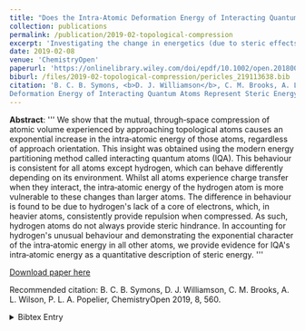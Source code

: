 ```yaml
---
title: "Does the Intra‐Atomic Deformation Energy of Interacting Quantum Atoms Represent Steric Energy?"
collection: publications
permalink: /publication/2019-02-topological-compression
excerpt: 'Investigating the change in energetics (due to steric effects) of topological atoms due to multi-directional compression.'
date: 2019-02-08
venue: 'ChemistryOpen'
paperurl: 'https://onlinelibrary.wiley.com/doi/epdf/10.1002/open.201800275'
biburl: /files/2019-02-topological-compression/pericles_219113638.bib
citation: 'B. C. B. Symons, <b>D. J. Williamson</b>, C. M. Brooks, A. L. Wilson, P. L. A. Popelier (2019). Does the Intra‐Atomic 
Deformation Energy of Interacting Quantum Atoms Represent Steric Energy? <i>ChemistryOpen</i>.'
---
```

**Abstract**: 
'''
We show that the mutual, through‐space compression of atomic volume experienced by approaching topological atoms causes an exponential 
increase in the intra‐atomic energy of those atoms, regardless of approach orientation. This insight was obtained using the modern energy 
partitioning method called interacting quantum atoms (IQA). This behaviour is consistent for all atoms except hydrogen, which can behave 
differently depending on its environment. Whilst all atoms experience charge transfer when they interact, the intra‐atomic energy of the 
hydrogen atom is more vulnerable to these changes than larger atoms. The difference in behaviour is found to be due to hydrogen's lack of 
a core of electrons, which, in heavier atoms, consistently provide repulsion when compressed. As such, hydrogen atoms do not always provide 
steric hindrance. In accounting for hydrogen's unusual behaviour and demonstrating the exponential character of the intra‐atomic energy in 
all other atoms, we provide evidence for IQA's intra‐atomic energy as a quantitative description of steric energy.
'''

[Download paper here](https://onlinelibrary.wiley.com/doi/epdf/10.1002/open.201800275)


Recommended citation: B. C. B. Symons, D. J. Williamson, C. M. Brooks, A. L. Wilson, P. L. A. Popelier, ChemistryOpen 2019, 8, 560.

<details closed>
<summary>Bibtex Entry</summary>
<code>
<pre>
@article{Nachman_2019,
	@article{doi:10.1002/open.201800275,
	author = {Symons, Benjamin C. B. and Williamson, Dominic J. and Brooks, Campbell M. and Wilson, Alex L. and Popelier, Paul L. A.},
	title = {Does the Intra-Atomic Deformation Energy of Interacting Quantum Atoms Represent Steric Energy?},
	journal = {ChemistryOpen},
	volume = {8},
	number = {5},
	pages = {560-570},
	keywords = {quantum chemical topology (QCT), steric effects, van der Waals complexes, interacting quantum atoms (IQA), short-range repulsion potential},
	doi = {10.1002/open.201800275},
	url = {https://onlinelibrary.wiley.com/doi/abs/10.1002/open.201800275},
	eprint = {https://onlinelibrary.wiley.com/doi/pdf/10.1002/open.201800275},
	year = {2019}
}
</pre>
</code>
</details>